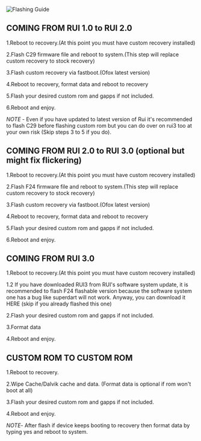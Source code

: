 ![Flashing Guide](https://i.imgur.com/4ZLAlbc.jpg)

## COMING FROM RUI 1.0 to RUI 2.0
1.Reboot to recovery.(At this point you must have custom recovery installed)

2.Flash C29 firmware file and reboot to system.(This step will replace custom recovery to stock recovery)

3.Flash custom recovery via fastboot.(Ofox latest version)

4.Reboot to recovery, format data and reboot to recovery

5.Flash your desired custom rom and gapps if not included.

6.Reboot and enjoy.

*NOTE* - Even if you have updated to latest version of Rui it's recommended to flash C29 before flashing custom rom but you can do over on rui3 too at your own risk (Skip steps 3 to 5 if you do).


## COMING FROM RUI 2.0 to RUI 3.0 (optional but might fix flickering)
1.Reboot to recovery.(At this point you must have custom recovery installed)

2.Flash F24 firmware file and reboot to system.(This step will replace custom recovery to stock recovery)

3.Flash custom recovery via fastboot.(Ofox latest version)

4.Reboot to recovery, format data and reboot to recovery

5.Flash your desired custom rom and gapps if not included.

6.Reboot and enjoy.


## COMING FROM RUI 3.0
1.Reboot to recovery.(At this point you must have custom recovery installed)

1.2 If you have downloaded RUI3 from RUI's software system update, it is recommended to flash F24 flashable version because the software system one has a bug like superdart will not work. Anyway, you can download it HERE (skip if you already flashed this one)

2.Flash your desired custom rom and gapps if not included.

3.Format data

4.Reboot and enjoy.


## CUSTOM ROM TO CUSTOM ROM
1.Reboot to recovery.

2.Wipe Cache/Dalvik cache and data. (Format data is optional if rom won't boot at all)

3.Flash your desired custom rom and gapps if not included.

4.Reboot and enjoy.

*NOTE*- After flash if device keeps booting to recovery then format data by typing yes and reboot to system.
